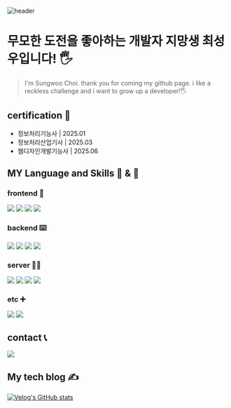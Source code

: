 ![header](https://capsule-render.vercel.app/api?type=waving&color=auto&height=300§ion=header&text=안녕하세요!&desc=&fontSize=50&descSize=20&fontColor=555555&fontAlignY=30)

# 무모한 도전을 좋아하는 개발자 지망생 최성우입니다! 🖐️
>  I'm Sungwoo Choi. thank you for coming my github page. i like a reckless challenge and i want to grow up a developer!🖐️

## certification 🪪
- 정보처리기능사 | 2025.01
- 정보처리산업기사 | 2025.03
- 웹디자인개발기능사 | 2025.06

## MY Language and Skills 💬 & 🔧
### frontend 🎨
<img src="https://img.shields.io/badge/html5-E34F26?&style=for-the-badge&logo=html5&logoColor=white" /> <img src="https://img.shields.io/badge/css-1572B6?&style=for-the-badge&logo=css3&logoColor=white" /> <img src="https://img.shields.io/badge/javascript-F7DF1E?&style=for-the-badge&logo=javascript&logoColor=white" /> <img src="https://img.shields.io/badge/react-61DAFB?&style=for-the-badge&logo=react&logoColor=white" /> 
### backend ⌨️
<img src="https://img.shields.io/badge/php-777BB4?&style=for-the-badge&logo=php&logoColor=white" /> <img src="https://img.shields.io/badge/MYSQL-4479A1?&style=for-the-badge&logo=MYSQL&logoColor=white" /> <img src="https://img.shields.io/badge/node.js-5FA04E?&style=for-the-badge&logo=node.js&logoColor=white" /> <img src="https://img.shields.io/badge/jsp-FF6600?&style=for-the-badge&logo=jsp&logoColor=white" />
### server 🧑‍💻
<img src="https://img.shields.io/badge/linux-FCC624?&style=for-the-badge&logo=linux&logoColor=white" /> <img src="https://img.shields.io/badge/Ubuntu-E95420?&style=for-the-badge&logo=Ubuntu&logoColor=white" /> <img src="https://img.shields.io/badge/Docker-2496ED?&style=for-the-badge&logo=Docker&logoColor=white" /> <img src="https://img.shields.io/badge/virtualbox-2F61B4?&style=for-the-badge&logo=virtualbox&logoColor=white" />
### etc ➕
<img src="https://img.shields.io/badge/Git-F05032?&style=for-the-badge&logo=Git&logoColor=white" /> <img src="https://img.shields.io/badge/python-3776AB?&style=for-the-badge&logo=python&logoColor=white" />

## contact 📞
<a href="https://www.instagram.com/choitjddn31">
<img src="https://img.shields.io/badge/Instagram-E4405F?style=for-the-badge&logo=Instagram&logoColor=white"> 
</a>

## My tech blog ✍️
[![Velog's GitHub stats](https://velog-readme-stats.vercel.app/api/badge?name=choitjddn0311)](https://velog.io/@choitjddn0311) 
<br>


<!-- [![Velog's GitHub stats](https://velog-readme-stats.vercel.app/api/list?name=choitjddn0311)](https://velog.io/@choitjddn0311) -->

